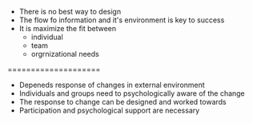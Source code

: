 - There is no best way to design
- The flow fo information and it's environment is key to success
- It is maximize the fit between
	- individual
	- team
	- orgrnizational needs


====================
- Depeneds response of changes in external environment
- Individuals and groups need to psychologically aware of the change
- The response to change can be designed and worked towards
- Participation and psychological support are necessary 

